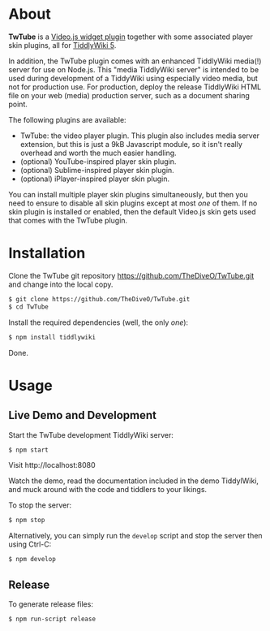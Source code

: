 # About

**TwTube** is a [Video.js widget plugin](https://videojs.com/) together
with some associated player skin plugins, all for
[TiddlyWiki 5](https://tiddlywiki.com).

In addition, the TwTube plugin comes with an enhanced TiddlyWiki media(!)
server for use on Node.js. This "media TiddlyWiki server" is intended to
be used during development of a TiddyWiki using especially video media,
but not for production use. For production, deploy the release TiddlyWiki
HTML file on your web (media) production server, such as a document sharing
point.

The following plugins are available:
- TwTube: the video player plugin. This plugin also includes media server
  extension, but this is just a 9kB Javascript module, so it isn't really
  overhead and worth the much easier handling.
- (optional) YouTube-inspired player skin plugin.
- (optional) Sublime-inspired player skin plugin.
- (optional) iPlayer-inspired player skin plugin.

You can install multiple player skin plugins simultaneously, but then you
need to ensure to disable all skin plugins except at most _one_ of them.
If no skin plugin is installed or enabled, then the default Video.js skin
gets used that comes with the TwTube plugin.


# Installation

Clone the TwTube git repository https://github.com/TheDiveO/TwTube.git and
change into the local copy.

```bash
$ git clone https://github.com/TheDiveO/TwTube.git
$ cd TwTube
```

Install the required dependencies (well, the only _one_):

```bash
$ npm install tiddlywiki
```

Done.


# Usage

## Live Demo and Development

Start the TwTube development TiddlyWiki server:

```bash
$ npm start
```

Visit http://localhost:8080

Watch the demo, read the documentation included in the demo TiddylWiki,
and muck around with the code and tiddlers to your likings.

To stop the server:

```bash
$ npm stop
```

Alternatively, you can simply run the `develop` script and stop the server then using Ctrl-C:

```bash
$ npm develop
```

## Release

To generate release files:

```bash
$ npm run-script release
```
